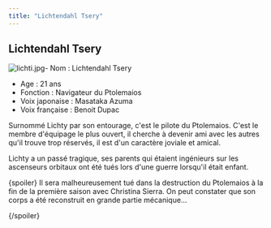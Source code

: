 ```yaml
---
title: "Lichtendahl Tsery"
---
```


Lichtendahl Tsery
-----------------

![lichti.jpg](/images/stories/saga/gundam00/persos/lichti.jpg "lichti.jpg")- Nom : Lichtendahl Tsery   
- Age : 21 ans   
- Fonction : Navigateur du Ptolemaios  
- Voix japonaise : Masataka Azuma  
- Voix française : Benoit Dupac


Surnommé Lichty par son entourage, c'est le pilote du Ptolemaios. C'est le membre d'équipage le plus ouvert, il cherche à devenir ami avec les autres qu'il trouve trop réservés, il est d'un caractère joviale et amical.


Lichty a un passé tragique, ses parents qui étaient ingénieurs sur les ascenseurs orbitaux ont été tués lors d'une guerre lorsqu'il était enfant.



{spoiler}
Il sera malheureusement tué dans la destruction du Ptolemaios à la fin de la première saison avec Christina Sierra. On peut constater que son corps a été reconstruit en grande partie mécanique...


{/spoiler}